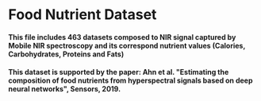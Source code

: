 # Food Nutrient Dataset

#### This file includes 463 datasets composed to NIR signal captured by Mobile NIR spectroscopy and its correspond nutrient values (Calories, Carbohydrates, Proteins and Fats)

#### This dataset is supported by the paper: Ahn et al. "Estimating the composition of food nutrients from hyperspectral signals based on deep neural networks", Sensors, 2019.
